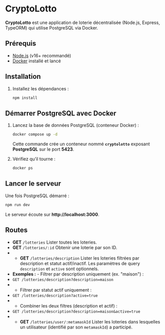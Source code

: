 # CryptoLotto

**CryptoLotto** est une application de loterie décentralisée (Node.js, Express, TypeORM) qui utilise PostgreSQL via Docker.

## Prérequis
- [Node.js](https://nodejs.org/) (v16+ recommandé)
- [Docker](https://www.docker.com/) installé et lancé

## Installation
1. Installez les dépendances :
   ```bash
   npm install
   ```

## Démarrer PostgreSQL avec Docker
1. Lancez la base de données PostgreSQL (conteneur Docker) :
   ```bash
   docker compose up -d 
   ```
   Cette commande crée un conteneur nommé **`cryptolotto`** exposant **PostgreSQL** sur le port **5423**.

2. Vérifiez qu’il tourne :
   ```bash
   docker ps
   ```

## Lancer le serveur
Une fois PostgreSQL démarré :
```bash
npm run dev
```
Le serveur écoute sur **http://localhost:3000**.

## Routes 
- **GET** `/lotteries` Lister toutes les loteries. 
- **GET** `/lotteries/:id` Obtenir une loterie par son ID. 
- - **GET** `/lotteries/description` Lister les loteries filtrées par description et statut actif/inactif. Les paramètres de query `description` et `active` sont optionnels. 
- **Exemples :** - Filtrer par description uniquement (ex. "maison") : 
- ``` GET /lotteries/description?description=maison ``` 
- - Filtrer par statut actif uniquement : 
- ``` GET /lotteries/description?active=true ```
- - Combiner les deux filtres (description et actif) :
- ``` GET /lotteries/description?description=maison&active=true ```
- - **GET** `/lotteries/user/:metamaskId` Lister les loteries dans lesquelles un utilisateur (identifié par son `metamaskId`) a participé.

